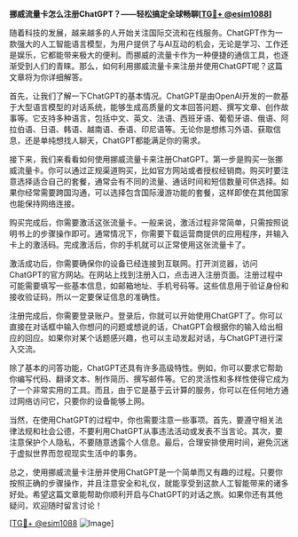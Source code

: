 **挪威流量卡怎么注册ChatGPT？——轻松搞定全球畅聊[[TG💪+ @esim1088](https://t.me/s/esim1088)]**

随着科技的发展，越来越多的人开始关注国际交流和在线服务。ChatGPT作为一款强大的人工智能语言模型，为用户提供了与AI互动的机会，无论是学习、工作还是娱乐，它都能带来极大的便利。而挪威的流量卡作为一种便捷的通信工具，也逐渐受到人们的青睐。那么，如何利用挪威流量卡来注册并使用ChatGPT呢？这篇文章将为你详细解答。

首先，让我们了解一下ChatGPT的基本情况。ChatGPT是由OpenAI开发的一款基于大型语言模型的对话系统，能够生成高质量的文本回答问题、撰写文章、创作故事等。它支持多种语言，包括中文、英文、法语、西班牙语、葡萄牙语、俄语、阿拉伯语、日语、韩语、越南语、泰语、印尼语等。无论你是想练习外语、获取信息，还是单纯想找人聊天，ChatGPT都能满足你的需求。

接下来，我们来看看如何使用挪威流量卡来注册ChatGPT。第一步是购买一张挪威流量卡。你可以通过正规渠道购买，比如官方网站或者授权经销商。购买时要注意选择适合自己的套餐，通常会有不同的流量、通话时间和短信数量可供选择。如果你经常需要跨国沟通，可以选择包含国际漫游功能的套餐，这样即使在其他国家也能保持网络连接。

购买完成后，你需要激活这张流量卡。一般来说，激活过程非常简单，只需按照说明书上的步骤操作即可。通常情况下，你需要下载运营商提供的应用程序，并输入卡上的激活码。完成激活后，你的手机就可以正常使用这张流量卡了。

激活成功后，你需要确保你的设备已经连接到互联网。打开浏览器，访问ChatGPT的官方网站。在网站上找到注册入口，点击进入注册页面。注册过程中可能需要填写一些基本信息，如邮箱地址、手机号码等。这些信息用于验证身份和接收验证码，所以一定要保证信息的准确性。

注册完成后，你需要登录账户。登录后，你就可以开始使用ChatGPT了。你可以直接在对话框中输入你想问的问题或想说的话，ChatGPT会根据你的输入给出相应的回应。如果你对某个话题感兴趣，也可以主动发起对话，与ChatGPT进行深入交流。

除了基本的问答功能，ChatGPT还具有许多高级特性。例如，你可以要求它帮助你编写代码、翻译文本、制作简历、撰写邮件等。它的灵活性和多样性使得它成为了一个非常实用的工具。而且，由于它是基于云计算的服务，你可以在任何地方通过网络访问它，只要你的设备能够上网。

当然，在使用ChatGPT的过程中，你也需要注意一些事项。首先，要遵守相关法律法规和社会公德，不要利用ChatGPT从事违法活动或发表不当言论。其次，要注意保护个人隐私，不要随意透露个人信息。最后，合理安排使用时间，避免沉迷于虚拟世界而忽视现实生活中的事务。

总之，使用挪威流量卡注册并使用ChatGPT是一个简单而又有趣的过程。只要你按照正确的步骤操作，并且注意安全和礼仪，就能享受到这款人工智能带来的诸多好处。希望这篇文章能帮助你顺利开启与ChatGPT的对话之旅。如果你还有其他疑问，欢迎随时留言讨论！

[[TG💪+ @esim1088](https://t.me/s/esim1088) ![Image](https://i.postimg.cc/4NQfJmqS/Snipaste-2025-05-13-00-14-12.png)]